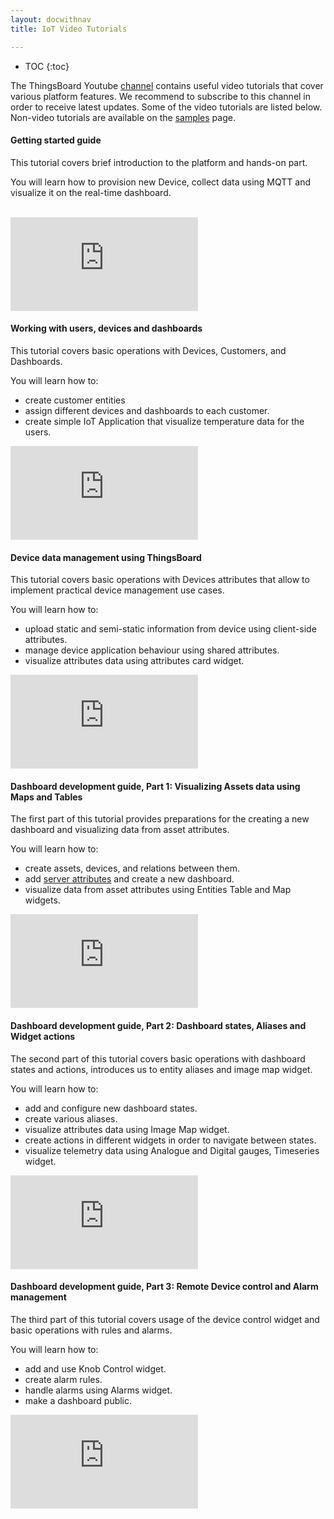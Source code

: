 ```yaml
---
layout: docwithnav
title: IoT Video Tutorials

---
```


* TOC
{:toc}

The ThingsBoard Youtube [channel](https://www.youtube.com/channel/UCDb9fsV-YR4JmnipAMGsVAQ/videos) contains useful video tutorials that cover various platform features.
We recommend to subscribe to this channel in order to receive latest updates. Some of the video tutorials are listed below.
Non-video tutorials are available on the [samples](/docs/samples/) page.

#### Getting started guide

This tutorial covers brief introduction to the platform and hands-on part. 

You will learn how to provision new Device, collect data using MQTT and visualize it on the real-time dashboard.

<br>
<div id="video">  
    <div id="video_wrapper">
        <iframe src="https://www.youtube.com/embed/dIKXFxpfB_Q" frameborder="0" allowfullscreen></iframe>
    </div>
</div>


#### Working with users, devices and dashboards

This tutorial covers basic operations with Devices, Customers, and Dashboards. 

You will learn how to:

 - create customer entities 
 - assign different devices and dashboards to each customer.
 - create simple IoT Application that visualize temperature data for the users.  

<div id="video">  
    <div id="video_wrapper">
        <iframe src="https://www.youtube.com/embed/L_geyNzS7tM" frameborder="0" allowfullscreen></iframe>
    </div>
</div>


#### Device data management using ThingsBoard

This tutorial covers basic operations with Devices attributes that allow to implement practical device management use cases.

You will learn how to:

 - upload static and semi-static information from device using client-side attributes. 
 - manage device application behaviour using shared attributes. 
 - visualize attributes data using attributes card widget.

<div id="video">  
    <div id="video_wrapper">
        <iframe src="https://www.youtube.com/embed/JCW_hShAp7I" frameborder="0" allowfullscreen></iframe>
    </div>
</div>


#### Dashboard development guide, Part 1: Visualizing Assets data using Maps and Tables

The first part of this tutorial provides preparations for the creating a new dashboard and visualizing data from asset attributes.

You will learn how to:

- create assets, devices, and relations between them. 
- add [server attributes](/docs/user-guide/attributes/#attribute-types) and create a new dashboard.
- visualize data from asset attributes using Entities Table and Map widgets.

<div id="video">  
    <div id="video_wrapper">
        <iframe src="https://www.youtube.com/embed/5qZRSBYTDN4" frameborder="0" allowfullscreen></iframe>
    </div>
</div>


#### Dashboard development guide, Part 2: Dashboard states, Aliases and Widget actions

The second part of this tutorial covers basic operations with dashboard states and actions, introduces us to entity aliases and image map widget.

You will learn how to:

- add and configure new dashboard states.
- create various aliases.
- visualize attributes data using Image Map widget.
- create actions in different widgets in order to navigate between states.
- visualize telemetry data using Analogue and Digital gauges, Timeseries widget.

<div id="video">  
    <div id="video_wrapper">
        <iframe src="https://www.youtube.com/embed/Wau2icogLrw" frameborder="0" allowfullscreen></iframe>
    </div>
</div>


#### Dashboard development guide, Part 3: Remote Device control and Alarm management

The third part of this tutorial covers usage of the device control widget and basic operations with rules and alarms.

You will learn how to:

- add and use Knob Control widget.
- create alarm rules.
- handle alarms using Alarms widget.
- make a dashboard public.

<div id="video">  
    <div id="video_wrapper">
        <iframe src="https://www.youtube.com/embed/6DOyA3i5NGc" frameborder="0" allowfullscreen></iframe>
    </div>
</div><br>